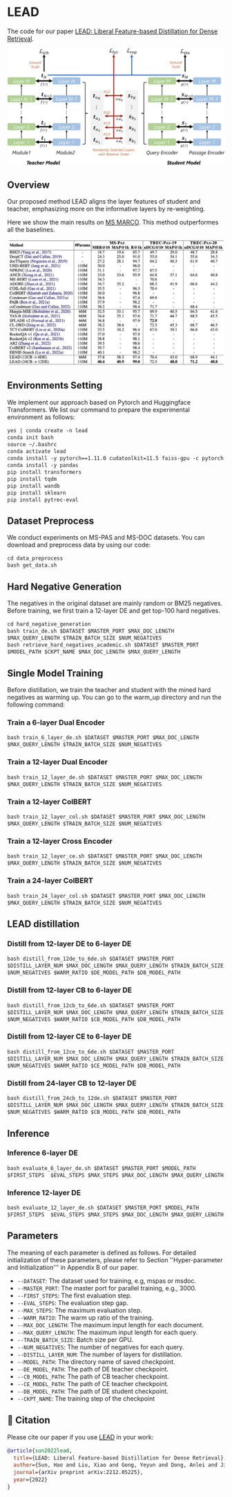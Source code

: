 # LEAD

The code for our paper [LEAD: Liberal Feature-based Distillation for Dense Retrieval](https://arxiv.org/abs/2212.05225).

![model](assets/model.jpg)

## Overview

Our proposed method LEAD aligns the layer features of student and teacher, emphasizing more on the informative layers by re-weighting.

Here we show the main results on [MS MARCO](https://microsoft.github.io/msmarco/). This method outperformes all the baselines.

![main_result](assets/main_result.jpg)

## Environments Setting

We implement our approach based on Pytorch and Huggingface Transformers. We list our command to prepare the experimental environment as follows:

```
yes | conda create -n lead
conda init bash
source ~/.bashrc
conda activate lead
conda install -y pytorch==1.11.0 cudatoolkit=11.5 faiss-gpu -c pytorch
conda install -y pandas
pip install transformers
pip install tqdm
pip install wandb
pip install sklearn
pip install pytrec-eval
```

## Dataset Preprocess

We conduct experiments on MS-PAS and MS-DOC datasets. You can download and preprocess data by using our code:

```
cd data_preprocess
bash get_data.sh
```

## Hard Negative Generation

The negatives in the original dataset are mainly random or BM25 negatives. Before training, we first train a 12-layer DE and get top-100 hard negatives.

```
cd hard_negative_generation
bash train_de.sh $DATASET $MASTER_PORT $MAX_DOC_LENGTH $MAX_QUERY_LENGTH $TRAIN_BATCH_SIZE $NUM_NEGATIVES
bash retrieve_hard_negatives_academic.sh $DATASET $MASTER_PORT $MODEL_PATH $CKPT_NAME $MAX_DOC_LENGTH $MAX_QUERY_LENGTH
```

## Single Model Training

Before distillation, we train the teacher and student with the mined hard negatives as warming up. You can go to the warm_up directory and run the following command:

### Train a 6-layer Dual Encoder

```
bash train_6_layer_de.sh $DATASET $MASTER_PORT $MAX_DOC_LENGTH $MAX_QUERY_LENGTH $TRAIN_BATCH_SIZE $NUM_NEGATIVES
```

### Train a 12-layer Dual Encoder

```
bash train_12_layer_de.sh $DATASET $MASTER_PORT $MAX_DOC_LENGTH $MAX_QUERY_LENGTH $TRAIN_BATCH_SIZE $NUM_NEGATIVES
```

### Train a 12-layer ColBERT

```
bash train_12_layer_col.sh $DATASET $MASTER_PORT $MAX_DOC_LENGTH $MAX_QUERY_LENGTH $TRAIN_BATCH_SIZE $NUM_NEGATIVES
```

### Train a 12-layer Cross Encoder

```
bash train_12_layer_ce.sh $DATASET $MASTER_PORT $MAX_DOC_LENGTH $MAX_QUERY_LENGTH $TRAIN_BATCH_SIZE $NUM_NEGATIVES
```

### Train a 24-layer ColBERT

```
bash train_24_layer_col.sh $DATASET $MASTER_PORT $MAX_DOC_LENGTH $MAX_QUERY_LENGTH $TRAIN_BATCH_SIZE $NUM_NEGATIVES
```

## LEAD distillation

### Distill from 12-layer DE to 6-layer DE

```
bash distill_from_12de_to_6de.sh $DATASET $MASTER_PORT $DISTILL_LAYER_NUM $MAX_DOC_LENGTH $MAX_QUERY_LENGTH $TRAIN_BATCH_SIZE $NUM_NEGATIVES $WARM_RATIO $DE_MODEL_PATH $DB_MODEL_PATH
```

### Distill from 12-layer CB to 6-layer DE

```
bash distill_from_12cb_to_6de.sh $DATASET $MASTER_PORT $DISTILL_LAYER_NUM $MAX_DOC_LENGTH $MAX_QUERY_LENGTH $TRAIN_BATCH_SIZE $NUM_NEGATIVES $WARM_RATIO $CB_MODEL_PATH $DB_MODEL_PATH
```

### Distill from 12-layer CE to 6-layer DE

```
bash distill_from_12ce_to_6de.sh $DATASET $MASTER_PORT $DISTILL_LAYER_NUM $MAX_DOC_LENGTH $MAX_QUERY_LENGTH $TRAIN_BATCH_SIZE $NUM_NEGATIVES $WARM_RATIO $CE_MODEL_PATH $DB_MODEL_PATH
```

### Distill from 24-layer CB to 12-layer DE

```
bash distill_from_24cb_to_12de.sh $DATASET $MASTER_PORT $DISTILL_LAYER_NUM $MAX_DOC_LENGTH $MAX_QUERY_LENGTH $TRAIN_BATCH_SIZE $NUM_NEGATIVES $WARM_RATIO $CB_MODEL_PATH $DB_MODEL_PATH
```

## Inference

### Inference 6-layer DE

```
bash evaluate_6_layer_de.sh $DATASET $MASTER_PORT $MODEL_PATH $FIRST_STEPS  $EVAL_STEPS $MAX_STEPS $MAX_DOC_LENGTH $MAX_QUERY_LENGTH
```

### Inference 12-layer DE

```
bash evaluate_12_layer_de.sh $DATASET $MASTER_PORT $MODEL_PATH $FIRST_STEPS  $EVAL_STEPS $MAX_STEPS $MAX_DOC_LENGTH $MAX_QUERY_LENGTH
```

## Parameters
The meaning of each parameter is defined as follows. For detailed initialization of these parameters, please refer to Section ''Hyper-parameter and Initialization'''  in Appendix B of our paper.
- `--DATASET`: The dataset used for training, e.g, mspas or msdoc.
- `--MASTER_PORT`: The master port for parallel training, e.g., 3000.
- `--FIRST_STEPS`: The first evaluation step.
- `--EVAL_STEPS`: The evaluation step gap.
- `--MAX_STEPS`: The maximum evaluation step.
- `--WARM_RATIO`: The warm up ratio of the training.
- `--MAX_DOC_LENGTH`: The maximum input length for each document.
- `--MAX_QUERY_LENGTH`: The maximum input length for each query.
- `--TRAIN_BATCH_SIZE`: Batch size per GPU.
- `--NUM_NEGATIVES`: The number of negatives for each query.
- `--DISTILL_LAYER_NUM`: The number of layers for distillation.
- `--MODEL_PATH`: The directory name of saved checkpoint.
- `--DE_MODEL_PATH`: The path of DE teacher checkpoint.
- `--CB_MODEL_PATH`: The path of CB teacher checkpoint.
- `--CE_MODEL_PATH`: The path of CE teacher checkpoint.
- `--DB_MODEL_PATH`: The path of DE student checkpoint.
- `--CKPT_NAME`: The training step of the checkpoint

## 📜 Citation

Please cite our paper if you use [LEAD](https://arxiv.org/abs/2212.05225) in your work:
```bibtex
@article{sun2022lead,
  title={LEAD: Liberal Feature-based Distillation for Dense Retrieval},
  author={Sun, Hao and Liu, Xiao and Gong, Yeyun and Dong, Anlei and Jiao, Jian and Lu, Jingwen and Zhang, Yan and Jiang, Daxin and Yang, Linjun and Majumder, Rangan and others},
  journal={arXiv preprint arXiv:2212.05225},
  year={2022}
}
```
